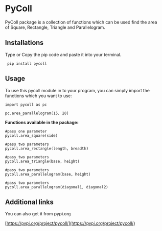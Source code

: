 # PyColl

PyColl package is a collection of functions which can be used find the area of Square, Rectangle, Triangle and Parallelogram.

## Installations

Type or Copy the pip code and paste it into your terminal.

     pip install pycoll

## Usage

To use this pycoll module in to your program, you can simply import the functions which you want to use:

    import pycoll as pc
    
    pc.area_parallelogram(15, 20)
    
**Functions available in the package:**

 

    #pass one parameter
    pycoll.area_square(side) 
    
    #pass two parameters
    pycoll.area_rectangle(length, breadth)
    
    #pass two parameters
    pycoll.area_triangle(base, height)
    
    #pass two parameters
    pycoll.area_parallelogram(base, height)

    #pass two parameters
    pycoll.area_parallelogram(diagonal1, diagonal2)

## Additional links

You can also get it from pypi.org

[https://pypi.org/project/pycoll/](https://pypi.org/project/pycoll/)
